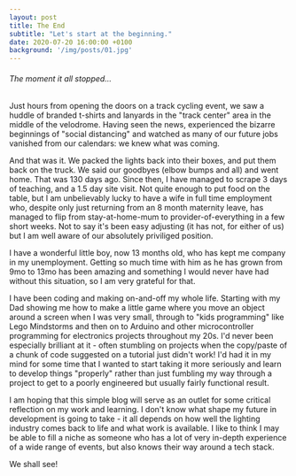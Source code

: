 ```yaml
---
layout: post
title: The End
subtitle: "Let's start at the beginning."
date: 2020-07-20 16:00:00 +0100
background: '/img/posts/01.jpg'
---
```



###### The moment it all stopped...

Just hours from opening the doors on a track cycling event, we saw a huddle of branded t-shirts and lanyards in the "track center" area in the middle of the velodrome. Having seen the news, experienced the bizarre beginnings of "social distancing" and watched as many of our future jobs vanished from our calendars: we knew what was coming.

And that was it. We packed the lights back into their boxes, and put them back on the truck. We said our goodbyes (elbow bumps and all) and went home. That was 130 days ago. Since then, I have managed to scrape 3 days of teaching, and a 1.5 day site visit. Not quite enough to put food on the table, but I am unbelievably lucky to have a wife in full time employment who, despite only just returning from an 8 month maternity leave, has managed to flip from stay-at-home-mum to provider-of-everything in a few short weeks. Not to say it's been easy adjusting (it has not, for either of us) but I am well aware of our absolutely priviliged position.

I have a wonderful little boy, now 13 months old, who has kept me company in my unemployment. Getting so much time with him as he has grown from 9mo to 13mo has been amazing and something I would never have had without this situation, so I am very grateful for that.

I have been coding and making on-and-off my whole life. Starting with my Dad showing me how to make a little game where you move an object around a screen when I was very small, through to "kids programming" like Lego Mindstorms and then on to Arduino and other microcontroller programming for electronics projects throughout my 20s. I'd never been especially brilliant at it - often stumbling on projects when the copy/paste of a chunk of code suggested on a tutorial just didn't work! I'd had it in my mind for some time that I wanted to start taking it more seriously and learn to develop things "properly" rather than just fumbling my way through a project to get to a poorly engineered but usually fairly functional result.

I am hoping that this simple blog will serve as an outlet for some critical reflection on my work and learning. I don't know what shape my future in development is going to take - it all depends on how well the lighting industry comes back to life and what work is available. I like to think I may be able to fill a niche as someone who has a lot of very in-depth experience of a wide range of events, but also knows their way around a tech stack.

We shall see!


